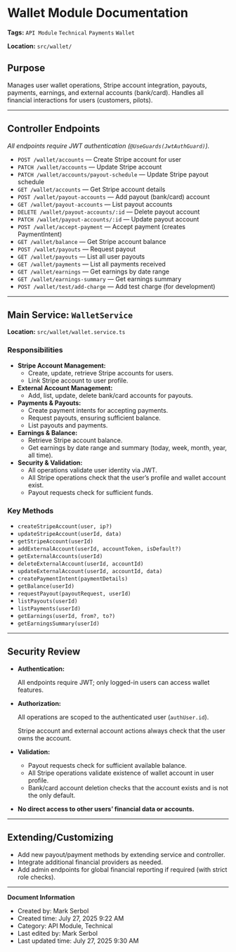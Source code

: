 # Wallet Module Documentation

**Tags:** `API Module` `Technical` `Payments` `Wallet`

**Location:** `src/wallet/`

## **Purpose**

Manages user wallet operations, Stripe account integration, payouts, payments, earnings, and external accounts (bank/card). Handles all financial interactions for users (customers, pilots).

---

## **Controller Endpoints**

*All endpoints require JWT authentication (`@UseGuards(JwtAuthGuard)`).*

- `POST /wallet/accounts` — Create Stripe account for user
- `PATCH /wallet/accounts` — Update Stripe account
- `PATCH /wallet/accounts/payout-schedule` — Update Stripe payout schedule
- `GET /wallet/accounts` — Get Stripe account details
- `POST /wallet/payout-accounts` — Add payout (bank/card) account
- `GET /wallet/payout-accounts` — List payout accounts
- `DELETE /wallet/payout-accounts/:id` — Delete payout account
- `PATCH /wallet/payout-accounts/:id` — Update payout account
- `POST /wallet/accept-payment` — Accept payment (creates PaymentIntent)
- `GET /wallet/balance` — Get Stripe account balance
- `POST /wallet/payouts` — Request payout
- `GET /wallet/payouts` — List all user payouts
- `GET /wallet/payments` — List all payments received
- `GET /wallet/earnings` — Get earnings by date range
- `GET /wallet/earnings-summary` — Get earnings summary
- `POST /wallet/test/add-charge` — Add test charge (for development)

---

## **Main Service: `WalletService`**

**Location:** `src/wallet/wallet.service.ts`

### Responsibilities

- **Stripe Account Management:**
    - Create, update, retrieve Stripe accounts for users.
    - Link Stripe account to user profile.
- **External Account Management:**
    - Add, list, update, delete bank/card accounts for payouts.
- **Payments & Payouts:**
    - Create payment intents for accepting payments.
    - Request payouts, ensuring sufficient balance.
    - List payouts and payments.
- **Earnings & Balance:**
    - Retrieve Stripe account balance.
    - Get earnings by date range and summary (today, week, month, year, all time).
- **Security & Validation:**
    - All operations validate user identity via JWT.
    - All Stripe operations check that the user’s profile and wallet account exist.
    - Payout requests check for sufficient funds.

### Key Methods

- `createStripeAccount(user, ip?)`
- `updateStripeAccount(userId, data)`
- `getStripeAccount(userId)`
- `addExternalAccount(userId, accountToken, isDefault?)`
- `getExternalAccounts(userId)`
- `deleteExternalAccount(userId, accountId)`
- `updateExternalAccount(userId, accountId, data)`
- `createPaymentIntent(paymentDetails)`
- `getBalance(userId)`
- `requestPayout(payoutRequest, userId)`
- `listPayouts(userId)`
- `listPayments(userId)`
- `getEarnings(userId, from?, to?)`
- `getEarningsSummary(userId)`

---

## **Security Review**

- **Authentication:**
    
    All endpoints require JWT; only logged-in users can access wallet features.
    
- **Authorization:**
    
    All operations are scoped to the authenticated user (`authUser.id`).
    
    Stripe account and external account actions always check that the user owns the account.
    
- **Validation:**
    - Payout requests check for sufficient available balance.
    - All Stripe operations validate existence of wallet account in user profile.
    - Bank/card account deletion checks that the account exists and is not the only default.
- **No direct access to other users’ financial data or accounts.**

---

## **Extending/Customizing**

- Add new payout/payment methods by extending service and controller.
- Integrate additional financial providers as needed.
- Add admin endpoints for global financial reporting if required (with strict role checks).

---

**Document Information**
- Created by: Mark Serbol
- Created time: July 27, 2025 9:22 AM
- Category: API Module, Technical
- Last edited by: Mark Serbol
- Last updated time: July 27, 2025 9:30 AM